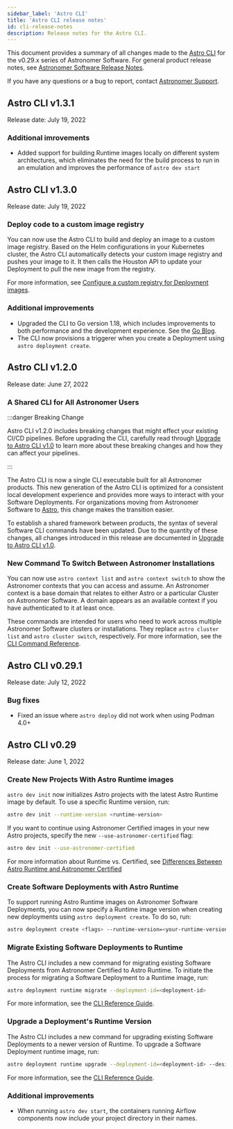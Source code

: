 ```yaml
---
sidebar_label: 'Astro CLI'
title: 'Astro CLI release notes'
id: cli-release-notes
description: Release notes for the Astro CLI.
---
```


This document provides a summary of all changes made to the [Astro CLI](install-cli.md) for the v0.29.x series of Astronomer Software. For general product release notes, see [Astronomer Software Release Notes](release-notes.md).

If you have any questions or a bug to report, contact [Astronomer Support](https://support.astronomer.io).

## Astro CLI v1.3.1

Release date: July 19, 2022

### Additional imrovements

- Added support for building Runtime images locally on different system architectures, which eliminates the need for the build process to run in an emulation and improves the performance of `astro dev start`

## Astro CLI v1.3.0

Release date: July 19, 2022

### Deploy code to a custom image registry

You can now use the Astro CLI to build and deploy an image to a custom image registry. Based on the Helm configurations in your Kubernetes cluster, the Astro CLI automatically detects your custom image registry and pushes your image to it. It then calls the Houston API to update your Deployment to pull the new image from the registry.

For more information, see [Configure a custom registry for Deployment images](custom-image-registry.md).

### Additional improvements

- Upgraded the CLI to Go version 1.18, which includes improvements to both performance and the development experience. See the [Go Blog](https://go.dev/blog/go1.18).
- The CLI now provisions a triggerer when you create a Deployment using `astro deployment create`.

## Astro CLI v1.2.0

Release date: June 27, 2022

### A Shared CLI for All Astronomer Users

:::danger Breaking Change

Astro CLI v1.2.0 includes breaking changes that might effect your existing CI/CD pipelines. Before upgrading the CLI, carefully read through [Upgrade to Astro CLI v1.0](upgrade-astro-cli.md) to learn more about these breaking changes and how they can affect your pipelines.

:::

The Astro CLI is now a single CLI executable built for all Astronomer products. This new generation of the Astro CLI is optimized for a consistent local development experience and provides more ways to interact with your Software Deployments. For organizations moving from Astronomer Software to [Astro](https://docs.astronomer.io/astro), this change makes the transition easier.

To establish a shared framework between products, the syntax of several Software CLI commands have been updated. Due to the quantity of these changes, all changes introduced in this release are documented in [Upgrade to Astro CLI v1.0](upgrade-astro-cli.md).

### New Command To Switch Between Astronomer Installations

You can now use `astro context list` and `astro context switch` to show the Astronomer contexts that you can access and assume. An Astronomer context is a base domain that relates to either Astro or a particular Cluster on Astronomer Software. A domain appears as an available context if you have authenticated to it at least once.

These commands are intended for users who need to work across multiple Astronomer Software clusters or installations. They replace `astro cluster list` and `astro cluster switch`, respectively. For more information, see the [CLI Command Reference](cli-reference.md#astro-context-switch).

## Astro CLI v0.29.1

Release date: July 12, 2022

### Bug fixes

- Fixed an issue where `astro deploy` did not work when using Podman 4.0+

## Astro CLI v0.29

Release date: June 1, 2022

### Create New Projects With Astro Runtime images

`astro dev init` now initializes Astro projects with the latest Astro Runtime image by default. To use a specific Runtime version, run:

```sh
astro dev init --runtime-version <runtime-version>
```

If you want to continue using Astronomer Certified images in your new Astro projects, specify the new `--use-astronomer-certified` flag:

```sh
astro dev init --use-astronomer-certified
```

For more information about Runtime vs. Certified, see [Differences Between Astro Runtime and Astronomer Certified](image-architecture.md#differences-between-astronomer-runtime-and-astronomer-certified)

### Create Software Deployments with Astro Runtime

To support running Astro Runtime images on Astronomer Software Deployments, you can now specify a Runtime image version when creating new deployments using `astro deployment create`. To do so, run:

```sh
astro deployment create <flags> --runtime-version=<your-runtime-version>
```

### Migrate Existing Software Deployments to Runtime

The Astro CLI includes a new command for migrating existing Software Deployments from Astronomer Certified to Astro Runtime. To initiate the process for migrating a Software Deployment to a Runtime image, run:

```sh
astro deployment runtime migrate --deployment-id=<deployment-id>
```

For more information, see the [CLI Reference Guide](cli-reference.md#astro-deployment-runtime-migrate).

### Upgrade a Deployment's Runtime Version

The Astro CLI includes a new command for upgrading existing Software Deployments to a newer version of Runtime. To upgrade a Software Deployment runtime image, run:

```sh
astro deployment runtime upgrade --deployment-id=<deployment-id> --desired-runtime-version=<desired-runtime-version>
```

For more information, see the [CLI Reference Guide](cli-reference.md#astro-deployment-runtime-upgrade).

### Additional improvements

- When running `astro dev start`, the containers running Airflow components now include your project directory in their names.
